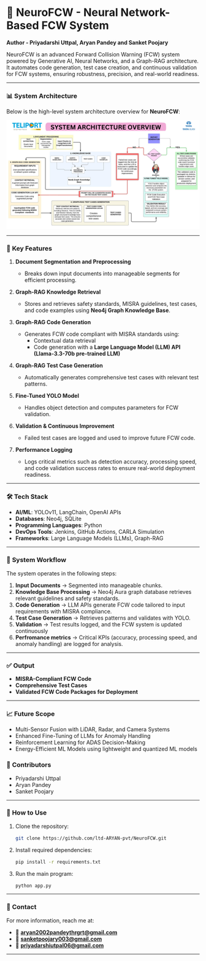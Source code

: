 # 🚀 **NeuroFCW - Neural Network-Based FCW System**
**Author - Priyadarshi Uttpal, Aryan Pandey and Sanket Poojary**

NeuroFCW is an advanced Forward Collision Warning (FCW) system powered by Generative AI, Neural Networks, and a Graph-RAG architecture. It automates code generation, test case creation, and continuous validation for FCW systems, ensuring robustness, precision, and real-world readiness.

---

### 📊 **System Architecture**

Below is the high-level system architecture overview for **NeuroFCW**:

![System Architecture](img/FCW1.png)

---

### 🧠 **Key Features**
1. **Document Segmentation and Preprocessing**  
   - Breaks down input documents into manageable segments for efficient processing.

2. **Graph-RAG Knowledge Retrieval**  
   - Stores and retrieves safety standards, MISRA guidelines, test cases, and code examples using **Neo4j Graph Knowledge Base**.

3. **Graph-RAG Code Generation**  
   - Generates FCW code compliant with MISRA standards using:
     - Contextual data retrieval
     - Code generation with a **Large Language Model (LLM) API (Llama-3.3-70b pre-trained LLM)**

4. **Graph-RAG Test Case Generation**  
   - Automatically generates comprehensive test cases with relevant test patterns.

5. **Fine-Tuned YOLO Model**  
   - Handles object detection and computes parameters for FCW validation.

6. **Validation & Continuous Improvement**  
   - Failed test cases are logged and used to improve future FCW code.

7. **Performance Logging**
   - Logs critical metrics such as detection accuracy, processing speed, and code validation success rates to ensure real-world deployment readiness.


---

### 🛠 **Tech Stack**
- **AI/ML**: YOLOv11, LangChain, OpenAI APIs
- **Databases**: Neo4j, SQLite
- **Programming Languages**: Python
- **DevOps Tools**: Jenkins, GitHub Actions, CARLA Simulation
- **Frameworks**: Large Language Models (LLMs), Graph-RAG

---

### 📂 **System Workflow**
The system operates in the following steps:
1. **Input Documents** → Segmented into manageable chunks.
2. **Knowledge Base Processing** → Neo4j Aura graph database retrieves relevant guidelines and safety standards.
3. **Code Generation** → LLM APIs generate FCW code tailored to input requirements with MISRA compliance.
4. **Test Case Generation** → Retrieves patterns and validates with YOLO.
5. **Validation** → Test results logged, and the FCW system is updated continuously
6. **Perfromance metrics** → Critical KPIs (accuracy, processing speed, and anomaly handling) are logged for analysis.

---

### ✅ **Output**
- **MISRA-Compliant FCW Code**
- **Comprehensive Test Cases**
- **Validated FCW Code Packages for Deployment**

---

### 📈 **Future Scope**

- Multi-Sensor Fusion with LiDAR, Radar, and Camera Systems
- Enhanced Fine-Tuning of LLMs for Anomaly Handling
- Reinforcement Learning for ADAS Decision-Making
- Energy-Efficient ML Models using lightweight and quantized ML models


### 🤝 **Contributors**
- Priyadarshi Uttpal
- Aryan Pandey
- Sanket Poojary

---

### 🔗 **How to Use**
1. Clone the repository:
   ```bash
   git clone https://github.com/ltd-ARYAN-pvt/NeuroFCW.git
   ```
2. Install required dependencies:
   ```bash
   pip install -r requirements.txt
   ```
3. Run the main program:
   ```bash
   python app.py
   ```

---

### 🌟 **Contact**
For more information, reach me at:  
- 📧 **aryan2002pandeythrgrt@gmail.com**  
- 📧 **sanketpoojary003@gmail.com**
- 📧 **priyadarshiutpal06@gmail.com**
---
